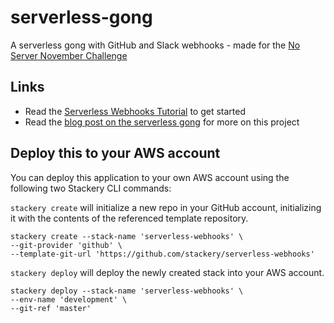 # serverless-gong
A serverless gong with GitHub and Slack webhooks - made for the [No Server November Challenge](https://serverless.com/blog/no-server-november-challenge/)

## Links

* Read the [Serverless Webhooks Tutorial](https://docs.stackery.io/docs/tutorials/serverless-webhooks/) to get started
* Read the [blog post on the serverless gong](https://www.stackery.io/blog/serverless-gong/) for more on this project

## Deploy this to your AWS account

You can deploy this application to your own AWS account using the following two Stackery CLI commands:

`stackery create` will initialize a new repo in your GitHub account, initializing it with the contents of the referenced template repository.

```
stackery create --stack-name 'serverless-webhooks' \
--git-provider 'github' \
--template-git-url 'https://github.com/stackery/serverless-webhooks' 
```

`stackery deploy` will deploy the newly created stack into your AWS account.

```
stackery deploy --stack-name 'serverless-webhooks' \
--env-name 'development' \
--git-ref 'master'
```
